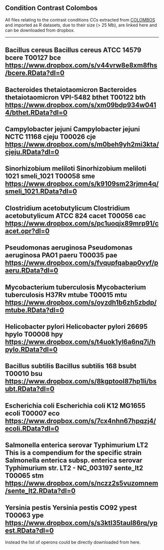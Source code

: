## Condition Contrast Colombos
All files relating to the contrast conditions CCs extracted from [COLOMBOS](http://colombos.net/) 
and imported as R datasets, due to their size (> 25 Mb),
are linked here and can be downloaded from dropbox.

---
Bacillus cereus
Bacillus cereus ATCC 14579
bcere
T00127
bce
https://www.dropbox.com/s/v44vrw8e8xm8fhs/bcere.RData?dl=0
---
Bacteroides thetaiotaomicron
Bacteroides thetaiotaomicron VPI-5482
bthet
T00122
bth
https://www.dropbox.com/s/xm09bdp934w0414/bthet.RData?dl=0
---
Campylobacter jejuni
Campylobacter jejuni NCTC 11168
cjeju
T00026
cje
https://www.dropbox.com/s/m0beh9yh2mi3kta/cjeju.RData?dl=0
---
Sinorhizobium meliloti
Sinorhizobium meliloti 1021
smeli_1021
T00058
sme
https://www.dropbox.com/s/k9109sm23rjmn4q/smeli_1021.RData?dl=0
---
Clostridium acetobutylicum
Clostridium acetobutylicum ATCC 824
cacet
T00056
cac
https://www.dropbox.com/s/pc1uoqjx89mrp91/cacet.opr?dl=0
---
Pseudomonas aeruginosa
Pseudomonas aeruginosa PAO1
paeru
T00035
pae
https://www.dropbox.com/s/fvqupfqabap0vyf/paeru.RData?dl=0
---
Mycobacterium tuberculosis
Mycobacterium tuberculosis H37Rv
mtube
T00015
mtu
https://www.dropbox.com/s/oyzdh1b6zh5zbdp/mtube.RData?dl=0
---
Helicobacter pylori
Helicobacter pylori 26695
hpylo
T00008
hpy
https://www.dropbox.com/s/t4uok1yl6a6nq7i/hpylo.RData?dl=0
---
Bacillus subtilis
Bacillus subtilis 168
bsubt
T00010
bsu
https://www.dropbox.com/s/8kgptool87hp1li/bsubt.RData?dl=0
---
Escherichia coli
Escherichia coli K12 MG1655
ecoli
T00007
eco
https://www.dropbox.com/s/7cx4nhn67hpqzj4/ecoli.RData?dl=0
---
Salmonella enterica serovar Typhimurium LT2
This is a compendium for the specific strain Salmonella enterica 
subsp. enterica serovar Typhimurium str. LT2 - NC_003197
sente_lt2
T00065
stm
https://www.dropbox.com/s/nczz2s5vuzomnem/sente_lt2.RData?dl=0
---
Yersinia pestis
Yersinia pestis CO92
ypest
T00063
ype
https://www.dropbox.com/s/s3ktl35taul86rq/ypest.RData?dl=0
---

Instead the list of operons could be directly downloaded from here.



